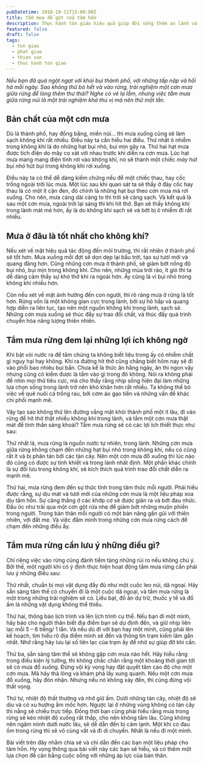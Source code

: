 ```yaml
---
pubDatetime: 2018-10-11T15:00:00Z
title: Tắm mưa để gột rửa tâm hồn
description: Thực hành tôn giáo hiệu quả giúp đời sống thêm an lành và hạnh phúc, giác ngộ nhiều điều hữu ích để đem lại năng lượng tích cực cho bản thân, và giá trị đẹp cho cộng đồng.
featured: false
draft: false
tags:
  - ton giao
  - phat giao
  - thien van
  - thuc hanh ton giao
---
```


_Nếu bạn đã quá ngột ngạt với khói bụi thành phố, với những tấp nập và hối hả mỗi ngày. Sao không thử bỏ hết và vào rừng, trải nghiệm một cơn mưa giữa rừng để lòng thêm thư thái? Nghe có vẻ lạ lẫm, nhưng việc tắm mưa giữa rừng núi là một trải nghiệm khá thú vị mà nên thử một lần._

## Bản chất của một cơn mưa

Dù là thành phố, hay đồng bằng, miền núi… thì mưa xuống cũng sẽ làm sạch không khí rất nhiều. Điều này ta cần hiểu hai điều. Thứ nhất ô nhiễm trong không khí là do những hạt bụi nhỏ, bụi mịn gây ra. Thứ hai hạt mưa được tích điện do mây cọ xát với nhau trước khi diễn ra cơn mưa. Lúc hạt mưa mang mang điện tĩnh rơi vào không khí, nó sẽ thành một chiếc _máy hút bụi nhỏ_ hút bụi trong không khí rơi xuống.

Điều này ta có thể dễ dàng kiểm chứng nếu để một chiếc thau, hay cốc trống ngoài trời lúc mưa. Một lúc sau khi quan sát ta sẽ thấy ở đáy cốc hay thau là có một ít cặn đen, đó chính là những hạt bụi theo cơn mưa mà rơi xuống. Cho nên, mưa càng dài càng to thì trời sẽ càng sạch. Và kết quả là sau một cơn mưa, ngoài trời lại sáng thì khi hít thở. Bạn sẽ thấy không khí trong lành mát mẻ hơn, ấy là do không khí sạch sẽ và bớt bị ô nhiễm đi rất nhiều.

## Mưa ở đâu là tốt nhất cho không khí?

Nếu xét về mặt hiệu quả tác động đến môi trường, thì rất nhiên ở thành phố sẽ tốt hơn. Mưa xuống mỗi đợt sẽ dọn dẹp lại bầu trời, tạo sự tươi mới và quang đãng hơn. Cũng những cơn mưa ở thành phố, sẽ giảm bớt nồng độ bụi nhỏ, bụi mịn trong không khí. Cho nên, những mùa trời ráo, ít gió thì ta dễ dàng cảm thấy sự khó thở khi ra ngoài hơn. Ấy cũng là vì bụi nhỏ trong không khí nhiều hơn.

Còn nếu xét về mặt ảnh hưởng đến con người, thì rõ ràng mưa ở rừng là tốt hơn. Rừng vốn là một không gian cực trong lành, bởi sự hô hấp và quang hợp diễn ra liên tục, tạo nên một nguồn không khí trong lành, sạch sẽ. Những cơn mưa xuống sẽ thúc đẩy sự trao đổi chất, và thúc đẩy quá trình chuyển hóa năng lượng thiên nhiên.

## Tắm mưa rừng đem lại những lợi ích không ngờ

Khi bật vòi nước ra để tắm chúng ta không biết liệu trong ấy có nhiễm chất gì nguy hại hay không. Khi ra đường hít thở cũng chẳng biết hôm nay sẽ đi vào phổi bao nhiêu bụi bẩn. Chưa kể là thức ăn hằng ngày, ăn thì ngon vậy nhưng cũng có kiểm được là tẩm vào gì trong đó không. Nói ra không phải để nhìn mọi thứ tiêu cực, mà cho thấy rằng nhịp sống hiện đại làm những lựa chọn sống trong lành trở nên khó khăn hơn rất nhiều. Ta không thể bỏ việc về quê nuôi cá trồng rau, bởi cơm áo gạo tiền và những vấn đề khác chi phối mạnh mẽ.

Vậy tạo sao không thử lên đường vắng mặt khỏi thành phố một ít lâu, đi vào rừng để hít thở thật nhiều không khí trong lành, và tắm một cơn mưa thật mát để tinh thần sảng khoái? Tắm mưa rừng sẽ có các lợi ích thiết thực như sau:

Thứ nhất là, mưa rừng là nguồn nước tự nhiên, trong lành. Những cơn mưa giữa rừng không chạm đến những hạt bụi nhỏ trong không khí, nếu có cũng rất ít và bị phân tán bởi các tán cây. Nên một cơn mưa đổ xuống thì lúc nào đó cũng có được sự tinh khiết và trong lành nhất định. Một phần khác chính là sự đối lưu trong không khí, sẽ kích thích quá trình trao đổi chất diễn ra mạnh mẽ.

Thứ hai, mưa rừng đem đến sự thức tỉnh trong tâm thức mỗi người. Phải hiểu được rằng, sự dịu mát và tươi mới của những cơn mưa là một liệu pháp xoa dịu tâm hồn. Sự căng thẳng ở các khớp cơ sẽ được giãn ra và bớt đau nhức. Đầu óc như trải qua một cơn gột rửa nhẹ để giảm bớt những muộn phiền trong người. Trong bản thân mỗi người có một bản năng gần gũi với thiên nhiên, với đất mẹ. Và việc đắm mình trong những cơn mưa rừng cách để chạm đến những điều ấy.

## Tắm mưa rừng cần lưu ý những điều gì?

Chỉ riêng việc vào rừng cũng đành tiềm tàng những rủi ro nếu không chú ý. Bởi thế, một người khi có ý định thực hiện hoạt động tắm mưa rừng cần phải lưu ý những điều sau:

Thứ nhất, chuẩn bị mọi vật dụng đầy đủ như một cuộc leo núi, dã ngoại. Hãy sẵn sàng tâm thế có chuyến đi là một cuộc dã ngoại, và tắm mưa rừng là một trong những trải nghiệm sẽ có. Liều bạt, đồ ăn dự trữ, thuốc y tế và đồ ấm là những vật dụng không thể thiếu.

Thứ hai, thông báo lịch trình và lên lịch trình cụ thể. Nếu bạn đi một mình, hãy báo cho người thân biết địa điểm bạn sẽ dự định đến, và giữ nhịp liên lạc mỗi 5 – 6 tiếng/ 1 lần. Và nếu dù đi với bạn hay một mình, cũng phải lên kế hoạch, tìm hiểu rõ địa điểm mình sẽ đến và thông tin trạm kiểm lâm gần nhất. Nhớ rằng hãy lưu lại số liên lạc của trạm ấy để nhờ sự giúp đỡ khi cần.

Thứ ba, sẵn sàng tâm thế sẽ không gặp cơn mưa nào hết. Hãy hiểu rằng trong điều kiện lý tưởng, thì không chắc chắn rằng một khoảng thời gian tới sẽ có mưa đổ xuống. Đừng vội kỳ vọng hay đặt quyết tâm cao độ cho một cơn mưa. Mà hãy thả lỏng và khám phá lấy xung quanh. Nếu một cơn mưa đổ xuống, hãy đón nhận. Nhưng nếu nó không xảy đến, thì cũng đừng vội thất vọng.

Thứ tư, nhiệt độ thất thường và nhớ giữ ấm. Dưới những tán cây, nhiệt độ sẽ dịu và có xu hướng ẩm mốc hơn. Ngược lại ở những vùng không có tán cây thì nắng sẽ chiếu trực tiếp. Đồng thời bạn cũng phải hiểu rằng mưa trong rừng sẽ kéo nhiệt độ xuống rất thấp, cho nên không tắm lâu. Cũng không nên ngâm mình dưới nước lâu, sẽ dễ dẫn đến bị cảm lạnh. Một khi có đau ốm trong rừng thì sẽ vô cùng vất vả đi di chuyển. Nhất là nếu đi một mình.

Bài viết trên đây nhằm chia sẻ và chỉ dẫn đến các bạn một liệu pháp cho tâm hồn. Hy vọng thông qua bài viết này các bạn sẽ hiểu, và có thêm một lựa chọn để cân bằng cuộc sống với những áp lực của bản thân.
